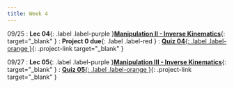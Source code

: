 ```yaml
---
title: Week 4
---
```


09/25
: **Lec 04**{: .label .label-purple }[**Manipulation II - Inverse Kinematics**](/CSCI5551-Fall23-S2/assets/slides/lec06_manipulation_2_ik_closedform.pdf){: target="_blank" }
: **Project 0 due**{: .label .label-red }
: [**Quiz 04**{: .label .label-orange }](https://www.gradescope.com/courses/611231){: .project-link target="_blank" }

09/27
: **Lec 05**{: .label .label-purple }[**Manipulation III - Inverse Kinematics**](/CSCI5551-Fall23-S2/assets/slides/lec07_manipulation_3_ik_jacobian.pdf){: target="_blank" }
: [**Quiz 05**{: .label .label-orange }](https://www.gradescope.com/courses/611231){: .project-link target="_blank" }

